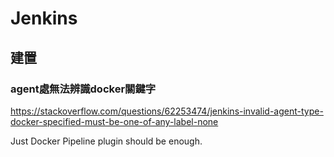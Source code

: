 # Jenkins
## 建置
### agent處無法辨識docker關鍵字
https://stackoverflow.com/questions/62253474/jenkins-invalid-agent-type-docker-specified-must-be-one-of-any-label-none

Just Docker Pipeline plugin should be enough.